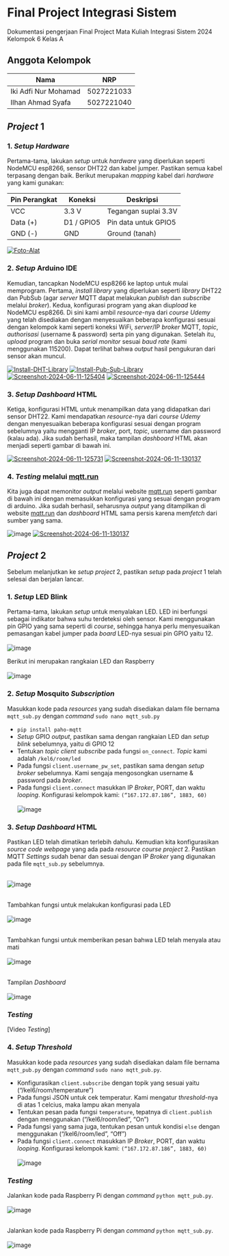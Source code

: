 # Final Project Integrasi Sistem
Dokumentasi pengerjaan Final Project Mata Kuliah Integrasi Sistem 2024 Kelompok 6 Kelas A

## Anggota Kelompok
| Nama               | NRP         |
| ------------------ | ----------- |
| Iki Adfi Nur Mohamad   | 5027221033  |
| Ilhan Ahmad Syafa  | 5027221040  |

## *Project* 1
### 1. *Setup* *Hardware*
Pertama-tama, lakukan *setup* untuk *hardware* yang diperlukan seperti NodeMCU esp8266, sensor DHT22 dan kabel jumper. Pastikan semua kabel terpasang dengan baik. Berikut merupakan *mapping* kabel dari *hardware* yang kami gunakan:

| Pin Perangkat | Koneksi    | Deskripsi               |
| ------------- | ---------- | ----------------------- |
| VCC           | 3.3 V      | Tegangan suplai 3.3V    |
| Data (+)      | D1 / GPIO5 | Pin data untuk GPIO5    |
| GND (-)       | GND        | Ground (tanah)          |

<a href="https://imgbb.com/"><img src="https://i.ibb.co.com/Cs4Thp7/Foto-Alat.jpg" alt="Foto-Alat" border="0"></a> <br>

### 2. *Setup* Arduino IDE
Kemudian, tancapkan NodeMCU esp8266 ke laptop untuk mulai memprogram. Pertama, *install* *library* yang diperlukan seperti *library* DHT22 dan PubSub (agar *server* MQTT dapat melakukan *publish* dan *subscribe* melalui *broker*). Kedua, konfigurasi program yang akan di*upload* ke NodeMCU esp8266. Di sini kami ambil *resource*-nya dari *course* *Udemy* yang telah disediakan dengan menyesuaikan beberapa konfigurasi sesuai dengan kelompok kami seperti koneksi WiFi, *server*/IP *broker* MQTT, *topic*, *authorisasi* (username & password) serta pin yang digunakan. Setelah itu, *upload* program dan buka *serial monitor* sesuai *baud rate* (kami menggunakan 115200). Dapat terlihat bahwa *output* hasil pengukuran dari sensor akan muncul.

<a href="https://ibb.co.com/qWkgdVH"><img src="https://i.ibb.co.com/rc4pmNB/Install-DHT-Library.png" alt="Install-DHT-Library" border="0"></a>
<a href="https://ibb.co.com/L0DT9Gg"><img src="https://i.ibb.co.com/hgxG2qd/Install-Pub-Sub-Library.png" alt="Install-Pub-Sub-Library" border="0"></a>
<a href="https://ibb.co.com/7ktdPCR"><img src="https://i.ibb.co.com/8YgLqsd/Screenshot-2024-06-11-125404.png" alt="Screenshot-2024-06-11-125404" border="0"></a>
<a href="https://ibb.co.com/HDw55v4"><img src="https://i.ibb.co.com/PZXqqpj/Screenshot-2024-06-11-125444.png" alt="Screenshot-2024-06-11-125444" border="0"></a>

### 3. *Setup* *Dashboard* HTML
Ketiga, konfigurasi HTML untuk menampilkan data yang didapatkan dari sensor DHT22. Kami mendapatkan *resource*-nya dari *course* *Udemy* dengan menyesuaikan beberapa konfigurasi sesuai dengan program sebelumnya yaitu mengganti IP *broker*, port, *topic*, username dan password (kalau ada). Jika sudah berhasil, maka tampilan *dashboard* HTML akan menjadi seperti gambar di bawah ini.

<a href="https://ibb.co.com/gPy7CFv"><img src="https://i.ibb.co.com/RB2SW4h/Screenshot-2024-06-11-125731.png" alt="Screenshot-2024-06-11-125731" border="0"></a>
<a href="https://imgbb.com/"><img src="https://i.ibb.co.com/M97Sj1z/Screenshot-2024-06-11-130137.png" alt="Screenshot-2024-06-11-130137" border="0"></a>

### 4. *Testing* melalui [mqtt.run](http://mqtt.run)
Kita juga dapat memonitor *output* melalui website [mqtt.run](http://mqtt.run) seperti gambar di bawah ini dengan memasukkan konfigurasi yang sesuai dengan program di arduino. Jika sudah berhasil, seharusnya *output* yang ditampilkan di website [mqtt.run](http://mqtt.run) dan *dashboard* HTML sama persis karena mem*fetch* dari sumber yang sama.

![image](https://github.com/ilhanahmads/FP-Integrasi-Sistem/assets/127307991/08060401-ed3c-499f-b679-2a568f8fdf8d)
<a href="https://imgbb.com/"><img src="https://i.ibb.co.com/M97Sj1z/Screenshot-2024-06-11-130137.png" alt="Screenshot-2024-06-11-130137" border="0"></a>

## *Project* 2
Sebelum melanjutkan ke *setup* *project* 2, pastikan *setup* pada *project* 1 telah selesai dan berjalan lancar.

### 1. *Setup* LED Blink
Pertama-tama, lakukan *setup* untuk menyalakan LED. LED ini berfungsi sebagai indikator bahwa suhu terdeteksi oleh sensor. Kami menggunakan pin GPIO yang sama seperti di *course*, sehingga hanya perlu menyesuaikan pemasangan kabel jumper pada *board* LED-nya sesuai pin GPIO yaitu 12. <br><br>
![image](https://github.com/ilhanahmads/FP-Integrasi-Sistem/assets/127307991/90ba34c6-60a4-43c8-a389-8f320cf98fc8) <br>

Berikut ini merupakan rangkaian LED dan Raspberry <br><br>
![image](https://github.com/ilhanahmads/FP-Integrasi-Sistem/assets/127307991/a79bc6f9-f88a-4456-834d-0e8e904d8239)

### 2. *Setup* Mosquito *Subscription*
Masukkan kode pada *resources* yang sudah disediakan dalam file bernama `mqtt_sub.py` dengan *command* `sudo nano mqtt_sub.py`
- `pip install paho-mqtt`
- *Setup* GPIO *output*, pastikan sama dengan rangkaian LED dan *setup* *blink* sebelumnya, yaitu di GPIO 12
- Tentukan *topic* *client subscribe* pada fungsi `on_connect`. *Topic* kami adalah `/kel6/room/led`
- Pada fungsi `client.username_pw_set`, pastikan sama dengan *setup broker* sebelumnya. Kami sengaja mengosongkan username & password pada *broker*.
- Pada fungsi `client.connect` masukkan IP *Broker*, PORT, dan waktu *looping*. Konfigurasi kelompok kami: `(“167.172.87.186”, 1883, 60)` <br><br>
![image](https://github.com/ilhanahmads/FP-Integrasi-Sistem/assets/127307991/a69d3535-665d-419a-8f42-d59242ab7deb)

### 3. *Setup* *Dashboard* HTML
Pastikan LED telah dimatikan terlebih dahulu. Kemudian kita konfigurasikan *source code webpage* yang ada pada *resource* *course project* 2. Pastikan MQTT *Settings* sudah benar dan sesuai dengan IP *Broker* yang digunakan pada file `mqtt_sub.py` sebelumnya. <br><br>

![image](https://github.com/ilhanahmads/FP-Integrasi-Sistem/assets/127307991/e5be09f8-7fb6-4ae9-98ca-6866da25c6fd) <br><br>

Tambahkan fungsi untuk melakukan konfigurasi pada LED <br><br>
![image](https://github.com/ilhanahmads/FP-Integrasi-Sistem/assets/127307991/2f6cc287-0e75-47b1-b399-b6e6b542359b) <br><br>

Tambahkan fungsi untuk memberikan pesan bahwa LED telah menyala atau mati <br><br>
![image](https://github.com/ilhanahmads/FP-Integrasi-Sistem/assets/127307991/286b57a1-c1c4-449d-b2e5-23f9d311dffe) <br><br>

Tampilan *Dashboard* <br><br>
![image](https://github.com/ilhanahmads/FP-Integrasi-Sistem/assets/127307991/abf162eb-17f2-41db-be2a-814b830c4aa8)

### *Testing*
[Video *Testing*]

### 4. *Setup* *Threshold*
Masukkan kode pada *resources* yang sudah disediakan dalam file bernama `mqtt_pub.py` dengan *command* `sudo nano mqtt_pub.py`.
- Konfigurasikan `client.subscribe` dengan topik yang sesuai yaitu (“/kel6/room/temperature”)
- Pada fungsi JSON untuk cek temperatur. Kami mengatur *threshold*-nya di atas 1 celcius, maka lampu akan menyala
- Tentukan pesan pada fungsi `temperature`, tepatnya di `client.publish` dengan menggunakan (“/kel6/room/led”, “On”)
- Pada fungsi yang sama juga, tentukan pesan untuk kondisi `else` dengan menggunakan (“/kel6/room/led”, “Off”)
- Pada fungsi `client.connect` masukkan IP *Broker*, PORT, dan waktu *looping*. Konfigurasi kelompok kami: `(“167.172.87.186”, 1883, 60)` <br><br>
![image](https://github.com/ilhanahmads/FP-Integrasi-Sistem/assets/127307991/21ac359e-409d-4ed8-89ee-765645273f04)

### *Testing*
Jalankan kode pada Raspberry Pi dengan *command* `python mqtt_pub.py`. <br><br>
![image](https://github.com/ilhanahmads/FP-Integrasi-Sistem/assets/127307991/644877f1-a44b-4ace-845f-c2f8efa04e0f) <br><br>

Jalankan kode pada Raspberry Pi dengan *command* `python mqtt_sub.py`. <br><br>
![image](https://github.com/ilhanahmads/FP-Integrasi-Sistem/assets/127307991/f6cf4f88-37c9-4771-bf12-115690ea757f)


